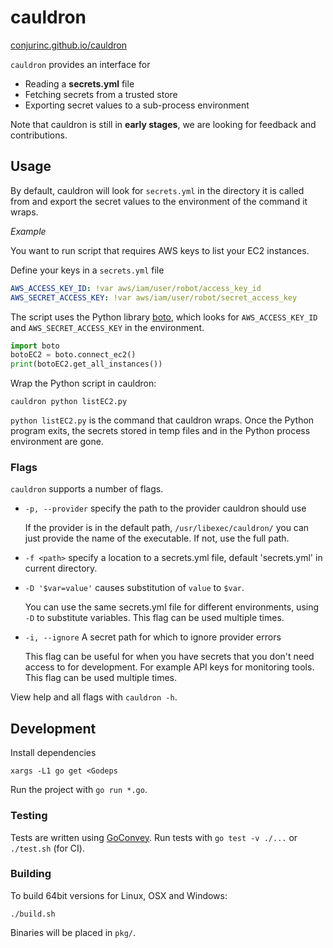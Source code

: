 # cauldron

[conjurinc.github.io/cauldron](https://conjurinc.github.io/cauldron/)

`cauldron` provides an interface for

* Reading a **secrets.yml** file
* Fetching secrets from a trusted store
* Exporting secret values to a sub-process environment

Note that cauldron is still in **early stages**, we are looking for feedback and contributions.

## Usage

By default, cauldron will look for `secrets.yml` in the directory it is
called from and export the secret values to the environment of the command it wraps.

*Example*

You want to run script that requires AWS keys to list your EC2 instances.

Define your keys in a `secrets.yml` file

```yml
AWS_ACCESS_KEY_ID: !var aws/iam/user/robot/access_key_id
AWS_SECRET_ACCESS_KEY: !var aws/iam/user/robot/secret_access_key
```

The script uses the Python library [boto](https://pypi.python.org/pypi/boto), which looks for `AWS_ACCESS_KEY_ID`
and `AWS_SECRET_ACCESS_KEY` in the environment.

```python
import boto
botoEC2 = boto.connect_ec2()
print(botoEC2.get_all_instances())
```

Wrap the Python script in cauldron:

```
cauldron python listEC2.py
```

`python listEC2.py` is the command that cauldron wraps. Once the Python program exits,
the secrets stored in temp files and in the Python process environment are gone.

### Flags

`cauldron` supports a number of flags.

* `-p, --provider` specify the path to the provider cauldron should use

    If the provider is in the default path, `/usr/libexec/cauldron/` you can just 
    provide the name of the executable. If not, use the full path.

* `-f <path>` specify a location to a secrets.yml file, default 'secrets.yml' in current directory.

* `-D '$var=value'` causes substitution of `value` to `$var`.

    You can use the same secrets.yml file for different environments, using `-D` to
    substitute variables. This flag can be used multiple times.

* `-i, --ignore` A secret path for which to ignore provider errors

    This flag can be useful for when you have secrets that you don't need access to for development. For example API keys for monitoring tools. This flag can be used multiple times.

View help and all flags with `cauldron -h`.

## Development

Install dependencies

```
xargs -L1 go get <Godeps
```

Run the project with `go run *.go`.

### Testing

Tests are written using [GoConvey](http://goconvey.co/).
Run tests with `go test -v ./...` or `./test.sh` (for CI).

### Building

To build 64bit versions for Linux, OSX and Windows:

```
./build.sh
```

Binaries will be placed in `pkg/`.
